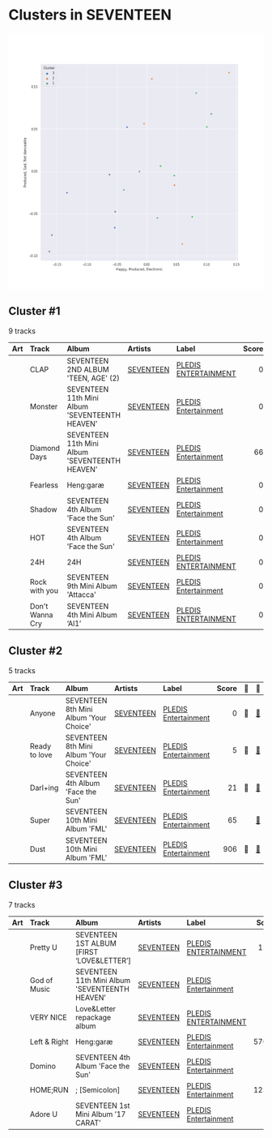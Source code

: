 # Clusters in SEVENTEEN

![Comparison of Cluster](../../../images/artists/seventeen/clusters/clusters_scatter.png)

## Cluster #1

9 tracks

| Art | Track | Album | Artists | Label | Score | 💚 | 🔗 |
|:---|:---|:---|:---|:---|---:|:---|:---|
| <img src="https://i.scdn.co/image/ab67616d0000b27346a157795d939b7a6868d207" alt="" width="50" /> | CLAP | SEVENTEEN 2ND ALBUM 'TEEN, AGE' (2) | [SEVENTEEN](../../overview.md) | [PLEDIS ENTERTAINMENT](../../../../labels/pledis_entertainment) | 0 | | [🔗](https://open.spotify.com/track/19t5GSN3XsLB7UOsZD8Fwv) |
| <img src="https://i.scdn.co/image/ab67616d0000b273d07a54abba4f5060c2486e3c" alt="" width="50" /> | Monster | SEVENTEEN 11th Mini Album 'SEVENTEENTH HEAVEN' | [SEVENTEEN](../../overview.md) | [PLEDIS Entertainment](../../../../labels/pledis_entertainment) | 0 | 💚 | [🔗](https://open.spotify.com/track/1RMnVmHGSvxlexnenQEXSb) |
| <img src="https://i.scdn.co/image/ab67616d0000b273d07a54abba4f5060c2486e3c" alt="" width="50" /> | Diamond Days | SEVENTEEN 11th Mini Album 'SEVENTEENTH HEAVEN' | [SEVENTEEN](../../overview.md) | [PLEDIS Entertainment](../../../../labels/pledis_entertainment) | 66 | | [🔗](https://open.spotify.com/track/6n5M2Al3QgTScpO4AZH9OI) |
| <img src="https://i.scdn.co/image/ab67616d0000b2736f29a60db7b4479599fae56d" alt="" width="50" /> | Fearless | Heng:garæ | [SEVENTEEN](../../overview.md) | [PLEDIS Entertainment](../../../../labels/pledis_entertainment) | 0 | | [🔗](https://open.spotify.com/track/1bhuTWST1TYIVdrsEaQDKa) |
| <img src="https://i.scdn.co/image/ab67616d0000b273decd839dd4fef3faf64c5fd5" alt="" width="50" /> | Shadow | SEVENTEEN 4th Album 'Face the Sun' | [SEVENTEEN](../../overview.md) | [PLEDIS Entertainment](../../../../labels/pledis_entertainment) | 0 | | [🔗](https://open.spotify.com/track/2rwJP8OEao5y3xexw52HfD) |
| <img src="https://i.scdn.co/image/ab67616d0000b273decd839dd4fef3faf64c5fd5" alt="" width="50" /> | HOT | SEVENTEEN 4th Album 'Face the Sun' | [SEVENTEEN](../../overview.md) | [PLEDIS Entertainment](../../../../labels/pledis_entertainment) | 0 | 💚 | [🔗](https://open.spotify.com/track/6I2tqFhk8tq69iursYxuxd) |
| <img src="https://i.scdn.co/image/ab67616d0000b2735e0415248f47b27441faa0ac" alt="" width="50" /> | 24H | 24H | [SEVENTEEN](../../overview.md) | [PLEDIS ENTERTAINMENT](../../../../labels/pledis_entertainment) | 0 | | [🔗](https://open.spotify.com/track/3gAR6cBifLqbW8kOrMqZPr) |
| <img src="https://i.scdn.co/image/ab67616d0000b2735ac2a400576ac7f35aa7428b" alt="" width="50" /> | Rock with you | SEVENTEEN 9th Mini Album 'Attacca' | [SEVENTEEN](../../overview.md) | [PLEDIS Entertainment](../../../../labels/pledis_entertainment) | 0 | 💚 | [🔗](https://open.spotify.com/track/6LnEoRQKMcaFTR5UvaKuBy) |
| <img src="https://i.scdn.co/image/ab67616d0000b273005799610338a5b57d865926" alt="" width="50" /> | Don't Wanna Cry | SEVENTEEN 4th Mini Album ‘Al1’ | [SEVENTEEN](../../overview.md) | [PLEDIS ENTERTAINMENT](../../../../labels/pledis_entertainment) | 0 | 💚 | [🔗](https://open.spotify.com/track/6Upu6yjkdi0DVI8E3IBZEU) |
## Cluster #2

5 tracks

| Art | Track | Album | Artists | Label | Score | 💚 | 🔗 |
|:---|:---|:---|:---|:---|---:|:---|:---|
| <img src="https://i.scdn.co/image/ab67616d0000b273c1a20972c9a083d5cece9ce5" alt="" width="50" /> | Anyone | SEVENTEEN 8th Mini Album 'Your Choice' | [SEVENTEEN](../../overview.md) | [PLEDIS Entertainment](../../../../labels/pledis_entertainment) | 0 | 💚 | [🔗](https://open.spotify.com/track/12jngD7Hu6if6sIzPkO2k4) |
| <img src="https://i.scdn.co/image/ab67616d0000b273c1a20972c9a083d5cece9ce5" alt="" width="50" /> | Ready to love | SEVENTEEN 8th Mini Album 'Your Choice' | [SEVENTEEN](../../overview.md) | [PLEDIS Entertainment](../../../../labels/pledis_entertainment) | 5 | 💚 | [🔗](https://open.spotify.com/track/2FymmKBuog0loCuNXMwQID) |
| <img src="https://i.scdn.co/image/ab67616d0000b273decd839dd4fef3faf64c5fd5" alt="" width="50" /> | Darl+ing | SEVENTEEN 4th Album 'Face the Sun' | [SEVENTEEN](../../overview.md) | [PLEDIS Entertainment](../../../../labels/pledis_entertainment) | 21 | 💚 | [🔗](https://open.spotify.com/track/2j1Es5qEl4pD8GEe2WsYgP) |
| <img src="https://i.scdn.co/image/ab67616d0000b27380e31ba0c05187e6310ef264" alt="" width="50" /> | Super | SEVENTEEN 10th Mini Album 'FML' | [SEVENTEEN](../../overview.md) | [PLEDIS Entertainment](../../../../labels/pledis_entertainment) | 65 | | [🔗](https://open.spotify.com/track/3AOf6YEpxQ894FmrwI9k96) |
| <img src="https://i.scdn.co/image/ab67616d0000b27380e31ba0c05187e6310ef264" alt="" width="50" /> | Dust | SEVENTEEN 10th Mini Album 'FML' | [SEVENTEEN](../../overview.md) | [PLEDIS Entertainment](../../../../labels/pledis_entertainment) | 906 | 💚 | [🔗](https://open.spotify.com/track/7v8v911KfBuFkqXvuDOtNm) |
## Cluster #3

7 tracks

| Art | Track | Album | Artists | Label | Score | 💚 | 🔗 |
|:---|:---|:---|:---|:---|---:|:---|:---|
| <img src="https://i.scdn.co/image/ab67616d0000b273deeee778a591e7032c1bdc80" alt="" width="50" /> | Pretty U | SEVENTEEN 1ST ALBUM [FIRST ‘LOVE&LETTER’] | [SEVENTEEN](../../overview.md) | [PLEDIS ENTERTAINMENT](../../../../labels/pledis_entertainment) | 1276 | 💚 | [🔗](https://open.spotify.com/track/1117juaaAkSIUsQxTmmcKM) |
| <img src="https://i.scdn.co/image/ab67616d0000b273d07a54abba4f5060c2486e3c" alt="" width="50" /> | God of Music | SEVENTEEN 11th Mini Album 'SEVENTEENTH HEAVEN' | [SEVENTEEN](../../overview.md) | [PLEDIS Entertainment](../../../../labels/pledis_entertainment) | 0 | 💚 | [🔗](https://open.spotify.com/track/4MTNimMDRyFZv37Thcktwa) |
| <img src="https://i.scdn.co/image/ab67616d0000b273eb366517758754ca13a4adf5" alt="" width="50" /> | VERY NICE | Love&Letter repackage album | [SEVENTEEN](../../overview.md) | [PLEDIS ENTERTAINMENT](../../../../labels/pledis_entertainment) | 64 | | [🔗](https://open.spotify.com/track/1Rrj7KyS2R6SP9CQMDJW1w) |
| <img src="https://i.scdn.co/image/ab67616d0000b2736f29a60db7b4479599fae56d" alt="" width="50" /> | Left & Right | Heng:garæ | [SEVENTEEN](../../overview.md) | [PLEDIS Entertainment](../../../../labels/pledis_entertainment) | 57015 | 💚 | [🔗](https://open.spotify.com/track/5QGooKayQPVZMUDc8Qt3Dm) |
| <img src="https://i.scdn.co/image/ab67616d0000b273decd839dd4fef3faf64c5fd5" alt="" width="50" /> | Domino | SEVENTEEN 4th Album 'Face the Sun' | [SEVENTEEN](../../overview.md) | [PLEDIS Entertainment](../../../../labels/pledis_entertainment) | 0 | | [🔗](https://open.spotify.com/track/1sjObenL1HryPaQOiMDVZ9) |
| <img src="https://i.scdn.co/image/ab67616d0000b273aa12f5b5b2ea88f26ab76846" alt="" width="50" /> | HOME;RUN | ; [Semicolon] | [SEVENTEEN](../../overview.md) | [PLEDIS Entertainment](../../../../labels/pledis_entertainment) | 12316 | 💚 | [🔗](https://open.spotify.com/track/2iW0q5jJJT5HKlIs25AAgv) |
| <img src="https://i.scdn.co/image/ab67616d0000b27383edaef854fd4a05016178e9" alt="" width="50" /> | Adore U | SEVENTEEN 1st Mini Album ’17 CARAT’ | [SEVENTEEN](../../overview.md) | [PLEDIS Entertainment](../../../../labels/pledis_entertainment) | 0 | | [🔗](https://open.spotify.com/track/6wtgR5ZVbOZPHIeMNQwugp) |